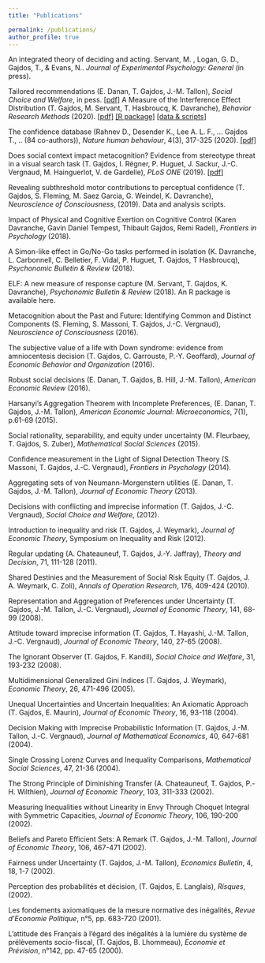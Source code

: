 ```yaml
---
title: "Publications"

permalink: /publications/
author_profile: true
---
```


An integrated theory of deciding and acting. Servant, M. , Logan, G. D., Gajdos, T., & Evans, N.. *Journal of Experimental Psychology: General* (in press).

Tailored recommendations (E. Danan, T. Gajdos, J.-M. Tallon),  *Social Choice and Welfare*, in pess. [[pdf]](/assets/papiers/DananGajdosTallon2021.pdf)
A Measure of the Interference Effect Distribution (T. Gajdos, M. Servant, T. Hasbroucq, K. Davranche),   *Behavior Research Methods* (2020). [[pdf]](/assets/papiers/GajdosServant2020.pdf) [[R package]](https://github.com/thibault-gajdos/RTconflict) [[data & scripts]](https://osf.io/5r8mq/)

The confidence database (Rahnev D., Desender K., Lee A. L. F., ... Gajdos T., .. (84 co-authors)), *Nature human behaviour*, 4(3), 317-325 (2020). [[pdf]](/assets/papiers/Rahnev2020.pdf)

Does social context impact metacognition? Evidence from stereotype threat in a visual search task (T. Gajdos, I. Régner, P. Huguet, J. Sackur, J.-C. Vergnaud, M. Hainguerlot, V. de Gardelle),  *PLoS ONE* (2019). [[pdf]](/assets/papiers/)

Revealing subthreshold motor contributions to perceptual confidence (T. Gajdos, S. Fleming, M. Saez Garcia, G. Weindel, K. Davranche),  *Neuroscience of Consciousness*, (2019). Data and analysis scripts.

Impact of Physical and Cognitive Exertion on Cognitive Control (Karen Davranche, Gavin Daniel Tempest, Thibault Gajdos, Remi Radel), *Frontiers in Psychology* (2018).

A Simon-like effect in Go/No-Go tasks performed in isolation (K. Davranche, L. Carbonnell, C. Belletier, F. Vidal, P. Huguet, T. Gajdos, T Hasbroucq),  *Psychonomic Bulletin & Review* (2018).

ELF: A new measure of response capture (M. Servant, T. Gajdos, K. Davranche),  *Psychonomic Bulletin & Review* (2018). An R package is available here.

Metacognition about the Past and Future: Identifying Common and Distinct Components (S. Fleming, S. Massoni, T. Gajdos, J.-C. Vergnaud), *Neuroscience of Consciousness* (2016).

The subjective value of a life with Down syndrome: evidence from amniocentesis decision (T. Gajdos, C. Garrouste,  P.-Y. Geoffard), *Journal of Economic Behavior and Organization* (2016).

Robust social decisions (E. Danan, T. Gajdos, B. Hill, J.-M. Tallon), *American Economic Review* (2016).

Harsanyi’s Aggregation Theorem with Incomplete Preferences, (E. Danan, T. Gajdos, J.-M. Tallon), *American Economic Journal: Microeconomics*, 7(1), p.61-69 (2015).

Social rationality, separability, and equity under uncertainty (M. Fleurbaey, T. Gajdos, S. Zuber), *Mathematical Social Sciences* (2015).

Confidence measurement in the Light of Signal Detection Theory (S. Massoni, T. Gajdos, J.-C. Vergnaud), *Frontiers in Psychology* (2014).

Aggregating sets of von Neumann-Morgenstern utilities (E. Danan, T. Gajdos, J.-M. Tallon), *Journal of Economic Theory* (2013).

Decisions with conflicting and imprecise information (T. Gajdos,  J.-C. Vergnaud), *Social Choice and Welfare*, (2012).

Introduction to inequality and risk (T. Gajdos, J. Weymark), *Journal of Economic Theory*, Symposium on Inequality and Risk (2012).

Regular updating (A. Chateauneuf, T. Gajdos, J.-Y. Jaffray), *Theory and Decision*, 71, 111-128 (2011).

Shared Destinies and the Measurement of Social Risk Equity (T. Gajdos, J. A. Weymark, C. Zoli), *Annals of Operation Research*, 176,  409-424 (2010).

Representation and Aggregation of Preferences under Uncertainty (T. Gajdos, J.-M. Tallon, J.-C. Vergnaud), *Journal of Economic Theory*, 141, 68-99 (2008).

Attitude toward imprecise information (T. Gajdos, T. Hayashi, J.-M. Tallon, J.-C. Vergnaud), *Journal of Economic Theory*, 140, 27-65 (2008).

The Ignorant Observer (T. Gajdos, F. Kandil), *Social Choice and Welfare*, 31, 193-232 (2008).

Multidimensional Generalized Gini Indices (T. Gajdos, J. Weymark), *Economic Theory*, 26, 471-496 (2005).

Unequal Uncertainties and Uncertain Inequalities: An Axiomatic Approach (T. Gajdos, E. Maurin), *Journal of Economic Theory*, 16, 93-118 (2004). 

Decision Making with Imprecise Probabilistic Information (T. Gajdos, J.-M. Tallon, J.-C. Vergnaud), *Journal of Mathematical Economics*, 40, 647-681 (2004).

Single Crossing Lorenz Curves and Inequality Comparisons, *Mathematical Social Sciences*, 47, 21-36 (2004).

The Strong Principle of Diminishing Transfer (A. Chateauneuf, T. Gajdos, P.-H. Wilthien), *Journal of Economic Theory*, 103, 311-333 (2002).

Measuring Inequalities without Linearity in Envy Through Choquet Integral with Symmetric Capacities, *Journal of Economic Theory*, 106, 190-200 (2002).

Beliefs and Pareto Efficient Sets: A Remark (T. Gajdos,  J.-M. Tallon), *Journal of Economic Theory*, 106, 467-471 (2002).

Fairness under Uncertainty (T. Gajdos, J.-M. Tallon), *Economics Bulletin*, 4, 18, 1-7 (2002).

Perception des probabilités et décision, (T. Gajdos, E. Langlais), *Risques*, (2002).

Les fondements axiomatiques de la mesure normative des inégalités, *Revue d’Economie Politique*, n°5, pp. 683-720 (2001).

L’attitude des Français à l’égard des inégalités à la lumière du système de prélèvements socio-fiscal,  (T. Gajdos, B. Lhommeau), *Economie et Prévision*, n°142, pp. 47-65 (2000).
